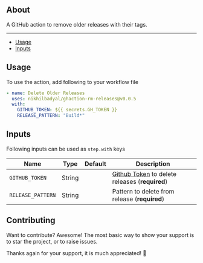 ## About

A GitHub action to remove older releases with their tags.

---

- [Usage](#usage)
- [Inputs](#inputs)

## Usage

To use the action, add following to your workflow file

```yaml
- name: Delete Older Releases
  uses: nikhilbadyal/ghaction-rm-releases@v0.0.5
  with:
    GITHUB_TOKEN: ${{ secrets.GH_TOKEN }}
    RELEASE_PATTERN: "Build*"
```

## Inputs

Following inputs can be used as `step.with` keys

| Name              | Type   | Default | Description                                                                          |
| ----------------- | ------ | ------- | ------------------------------------------------------------------------------------ |
| `GITHUB_TOKEN`    | String |         | [Github Token](https://github.com/settings/tokens) to delete releases (**required**) |
| `RELEASE_PATTERN` | String |         | Pattern to delete from release (**required**)                                        |

## Contributing

Want to contribute? Awesome! The most basic way to show your support is to star the project, or to raise issues.

Thanks again for your support, it is much appreciated! :pray:
